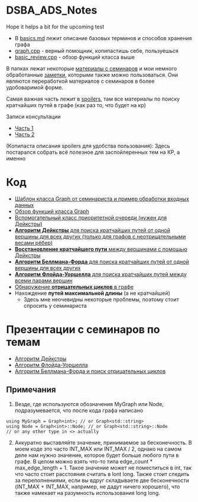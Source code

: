 # DSBA_ADS_Notes
Hope it helps a bit for the upcoming test

- В [basics.md](basics.md) лежит описание базовых терминов и способов хранения графа
- [graph.cpp](graph.cpp) - верный помощник, копипастишь себе, пользуешься
- [basic_review.cpp](basic_review.cpp) - обзор функций класса выше

В папках лежат некоторые [материалы с семинаров](seminars) и мои немного обработанные [заметки](my_helpers), которыми также можно пользоваться. Они являются переработкой материалов с семинаров в более удобоваримой форме.

Самая важная часть лежит в [spoilers](spoilers), там все материалы по поиску кратчайших путей в графе (как раз то, что будет на кр)

Записи консультации
- [Часть 1](https://disk.yandex.ru/i/iGm85fjahLudAA) 
- [Часть 2](https://disk.yandex.ru/i/C4XB4fRL_waf_A)


(Копипаста описания spoilers для удобства пользования):
Здесь постарался собрать всё полезное для заспойлеренных тем на КР, а именно

Код
===
- [Шаблон класса Graph от семинариста и пример обработки входных данных](spoilers/graph_and_input.cpp)
- [Обзор функций класса Graph](spoilers/graph_func_review.cpp)
- [Вспомогательный класс приоритетной очереди (нужен для Дейкстры)](spoilers/priority_queue.cpp)
- [**Алгоритм Дейкстры** для поиска кратчайших путей от одной вершины для всех других (только для графов с неотрицательными весами рёбер)](spoilers/dijkstra.cpp)
- [**Восстановление кратчайшего пути** между вершинами с помощью Дейкстры](spoilers/dijkstra.cpp)
- [**Алгоритм Беллмана-Форда** для поиска кратчайших путей от одной вершины для всех других](spoilers/bellman-ford.cpp)
- [**Алгоритм Флойда-Уоршелла** для поиска кратчайших путей между всеми парами вершин](spoilers/floyd.cpp)
- [Обнаружение **отрицательных циклов** в графе](spoilers/negative_cycles.cpp)
- Нахождение **путей максимальной длины** (а не кратчайшей)
    - Здесь мне неочевидны некоторые проблемы, поэтому стоит спросить у семинариста

Презентации с семинаров по темам
================================
- [Алгоритм Дейкстры](spoilers/slides/dijkstra.pdf)
- [Алгоритм Флойда-Уоршелла](spoilers/slides/floyd.pdf)
- [Алгоритм Беллмана-Форда и поиск отрицательных циклов](spoilers/slides/bellman-ford.pdf)

Примечания
----------
1. Везде, где используются обозначения MyGraph или Node, подразумевается, что после кода графа написано
```
using MyGraph = Graph<int>; // or Graph<std::string>
using Node = Graph<int>::Node; // or Graph<std::string>::Node
// or any other type in <> actually
```
2. Аккуратно выставляйте значение, принимаемое за бесконечность. В моем коде это часто INT_MAX или INT_MAX / 2, однако на самом деле нам нужно значение, которое будет больше любого пути в графе. В целом можно взять что-то типа edge_count * max_edge_length + 1. Такое значение может не поместиться в int, так что часто стоит расстояния считать  в lont long. Также стоит следить за переполнениями, если вы вдруг складываете две бесконечности (INT_MAX + INT_MAX, например, не дадут ничего хорошего), что также намекает на разумность использования long long.
